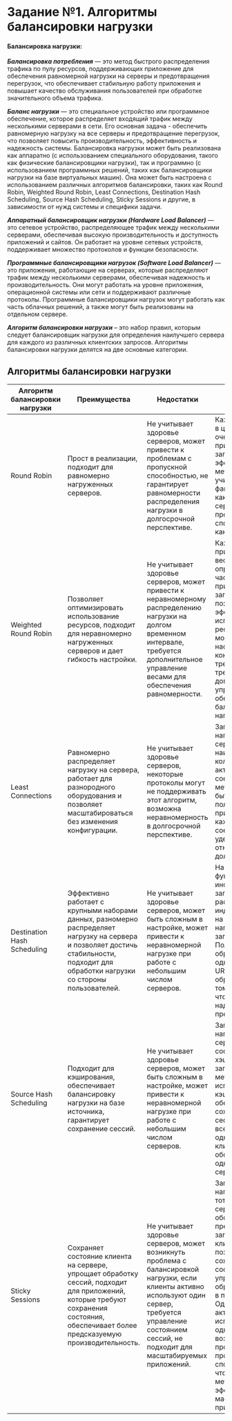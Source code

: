# Задание №1. Алгоритмы балансировки нагрузки

#### Балансировка нагрузки:

***Балансировка потребления*** — это метод быстрого распределения трафика по пулу ресурсов, поддерживающих приложение для обеспечения равномерной нагрузки на серверы и предотвращения перегрузок, что обеспечивает стабильную работу приложения и повышает качество обслуживания пользователей при обработке значительного объема трафика.

***Баланс нагрузки*** — это специальное устройство или программное обеспечение, которое распределяет входящий трафик между несколькими серверами в сети. Его основная задача - обеспечить равномерную нагрузку на все серверы и предотвращение перегрузок, что позволяет повысить производительность, эффективность и надежность системы. Балансировка нагрузки может быть реализована как аппаратно (с использованием специального оборудования, такого как физические балансировщики нагрузки), так и программно (с использованием программных решений, таких как балансировщики нагрузки на базе виртуальных машин). Она может быть настроена с использованием различных алгоритмов балансировки, таких как Round Robin, Weighted Round Robin, Least Connections, Destination Hash Scheduling, Source Hash Scheduling, Sticky Sessions и другие, в зависимости от нужд системы и специфики задачи.

***Аппаратный балансировщик нагрузки (Hardware Load Balancer)*** — это сетевое устройство, распределяющее трафик между несколькими серверами, обеспечивая высокую производительность и доступность приложений и сайтов. Он работает на уровне сетевых устройств, поддерживает множество протоколов и функции безопасности.

***Программные балансировщики нагрузок (Software Load Balancer)*** — это приложения, работающие на серверах, которые распределяют трафик между несколькими серверами, обеспечивая надежность и производительность. Они могут работать на уровне приложения, операционной системы или сети и поддерживают различные протоколы. Программные балансировщики нагрузок могут работать как часть облачных решений, а также могут быть реализованы на отдельном сервере.

***Алгоритм балансировки нагрузки*** – это набор правил, которым следует балансировщик нагрузки для определения наилучшего сервера для каждого из различных клиентских запросов. Алгоритмы балансировки нагрузки делятся на две основные категории.

## Алгоритмы балансировки нагрузки

| Алгоритм балансировки нагрузки | Преимущества | Недостатки | Описание |
| --- | --- | --- | --- |
| Round Robin | Прост в реализации, подходит для равномерно нагруженных серверов. | Не учитывает здоровье серверов, может привести к проблемам с пропускной способностью, не гарантирует равномерности распределения нагрузки в долгосрочной перспективе. | Каждому серверу в цикле по очереди присваивается запрос, простой и эффективный метод, но не учитывает факторы, такие как нагрузка на серверы и пропускная способность канала связи. |
| Weighted Round Robin | Позволяет оптимизировать использование ресурсов, подходит для неравномерно нагруженных серверов и дает гибкость настройки. | Не учитывает здоровье серверов, может привести к неравномерному распределению нагрузки на долгом временном интервале, требуется дополнительное управление весами для обеспечения равномерности. | Каждому серверу присваивается вес, который определяет частоту присвоения запросов, позволяя более эффективно использовать ресурсы. Веса могут быть настроены под конкретные требования, но требуют дополнительного управления для обеспечения балансировки нагрузки. |
| Least Connections | Равномерно распределяет нагрузку на сервера, работает для разнородного оборудования и позволяет масштабироваться без изменения конфигурации. | Не учитывает здоровье серверов, некоторые протоколы могут не поддерживать этот алгоритм, возможна неравномерность в долгосрочной перспективе. | Запросы направляются на сервер с наименьшим количеством активных соединений. Этот метод может быть особенно полезен для приложений, где каждое соединение удерживается относительно долгое время. |
| Destination Hash Scheduling | Эффективно работает с крупными наборами данных, разномерно распределяет нагрузку на сервера и позволяет достичь стабильности, подходит для обработки нагрузки со стороны пользователей. | Не учитывает здоровье серверов, может быть сложным в настройке, может привести к неравномерной нагрузке при работе с небольшим числом серверов. | На основе хэш-функции и информации о запросе рассчитывается индекс сервера, на который будет направлен запрос. Пользователи, обращающиеся к одному и тому же URI, будут обращаться к тому же серверу, что обеспечивает надежность и предсказуемость. |
| Source Hash Scheduling | Подходит для кэширования, обеспечивает балансировку нагрузки на базе источника, гарантирует сохранение сессий. | Не учитывает здоровье серверов, может быть сложным в настройке, может привести к неравномерной нагрузке при работе с небольшим числом серверов. | Запросы направляются на сервер, который соответствует хэшу источника запроса. Этот метод обычно используется для кэширования и обеспечивает сохранение сессий, так как все запросы от одного и того же клиента будут обслуживаться одним и тем же сервером. |
| Sticky Sessions | Сохраняет состояние клиента на сервере, упрощает обработку сессий, подходит для приложений, которые требуют сохранения состояния, обеспечивает более предсказуемую производительность. | Не учитывает здоровье серверов, может возникнуть проблема с балансировкой нагрузки, если клиенты активно используют один сервер, требуется управление состоянием сессий, не подходит для масштабируемых приложений. | Запросы направляются на тот же самый сервер, который обслуживал предыдущий запрос от того же клиента. Это позволяет сохранять состояние и упрощать обработку сессий в приложении. Однако, при активном использовании одного сервера возможны проблемы с пропускной способностью, что делает этот метод менее эффективным для масштабируемых приложений.